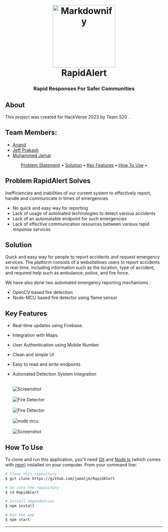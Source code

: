 

<h1 align="center">
  <br>
  <img src="https://i.imgur.com/VwbFOrL.png" alt="Markdownify" width="200">
  <br>
  RapidAlert
  <br>
</h1>

<h3 align="center">Rapid Responses For Safer Communities</h3>


## About

This project was created for HackVerse 2023 by Team 520 . 
## Team Members:

- [Anand](https://github.com/zodwick)
- [Jeff Prakash](https://github.com/jeffprakash)
- [Muhammed Jamal](https://github.com/jamaljm)


<p align="center">
  <a href="#problem-rapidalert-solves">Problem Statement</a> •
   <a href="#solution">Solution</a> •
  <a href="#key-features">Key Features</a> •
  <a href="#how-to-use">How To Use</a> •

  
</p>



## Problem RapidAlert Solves
Inefficiencies and inabilities of our current system to effectively report, handle and communicate in times  of emergencies 

* No quick and easy way for reporting
* Lack of usage of automated technologies to detect various accidents
* Lack of an automatable endpoint for such emergencies
* Lack of effective communication resources between various rapid response services


## Solution
Quick and easy way for people to report accidents and request emergency services. The platform consists of a websitallows users to report accidents in real-time, including information such as the location, type of accident, and required help such as ambulance, police, and fire force.

We have also done two automated emergency reporting mechanisms :
*  OpenCV based fire detection
* Node-MCU based fire detector using flame sensor


## Key Features

* Real-time updates using Firebase.
* Integration with  Maps.
* User Authentication using Mobile Number
* Clean and simple UI
* Easy to read and write endpoints
* Automated Detection System Integration

 
   <br>
   <img src="https://i.imgur.com/nFPWkAf.png" alt="Screenshot" width="full">
   <br>
      <br>
  <img src="https://i.imgur.com/mYhwszG.png" alt="Fire Detector" width="full">
  <br>
   
   <br>
  <img src="https://i.imgur.com/Xuwc0qv.png" alt="Fire Detector" width="full">
  <br>
  

     <br>
  <img src="https://i.imgur.com/TdGhPOK.jpg" alt="node mcu" width="full">
  <br>
  
  
   <br>
  <img src="https://i.imgur.com/VqZsBaL.png" alt="Screenshot" width="full">
  <br>
  

  
  


## How To Use

To clone and run this application, you'll need [Git](https://git-scm.com) and [Node.js](https://nodejs.org/en/download/) (which comes with [npm](http://npmjs.com)) installed on your computer. From your command line:

```bash
# Clone this repository
$ git clone https://github.com/jamaljm/RapidAlert

# Go into the repository
$ cd RapidAlert

# Install dependencies
$ npm install

# Run the app
$ npm start
```



---



